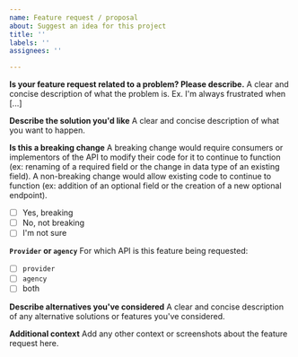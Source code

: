 ```yaml
---
name: Feature request / proposal
about: Suggest an idea for this project
title: ''
labels: ''
assignees: ''

---
```


**Is your feature request related to a problem? Please describe.**
A clear and concise description of what the problem is. Ex. I'm always frustrated when [...]

**Describe the solution you'd like**
A clear and concise description of what you want to happen.

**Is this a breaking change**
A breaking change would require consumers or implementors of the API to modify their code for it to continue to function (ex: renaming of a required field or the change in data type of an existing field). A non-breaking change would allow existing code to continue to function (ex: addition of an optional field or the creation of a new optional endpoint). 

* [  ] Yes, breaking
* [  ] No, not breaking
* [  ] I'm not sure

**`Provider` or `agency`**
For which API is this feature being requested:
* [  ] `provider`
* [  ] `agency`
* [  ] both

**Describe alternatives you've considered**
A clear and concise description of any alternative solutions or features you've considered.

**Additional context**
Add any other context or screenshots about the feature request here.
